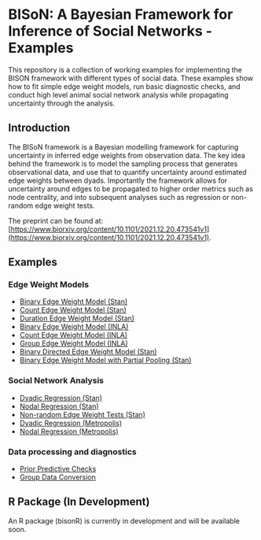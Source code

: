 # BISoN: A Bayesian Framework for Inference of Social Networks - Examples

This repository is a collection of working examples for implementing the BISON framework with different types of social data. These examples show how to fit simple edge weight models, run basic diagnostic checks, and conduct high level animal social network analysis while propagating uncertainty through the analysis.

## Introduction

The BISoN framework is a Bayesian modelling framework for capturing uncertainty in inferred edge weights from observation data. The key idea behind the framework is to model the sampling process that generates observational data, and use that to quantify uncertainty around estimated edge weights between dyads. Importantly the framework allows for uncertainty around edges to be propagated to higher order metrics such as node centrality, and into subsequent analyses such as regression or non-random edge weight tests.

The preprint can be found at: [https://www.biorxiv.org/content/10.1101/2021.12.20.473541v1](https://www.biorxiv.org/content/10.1101/2021.12.20.473541v1).

## Examples

### Edge Weight Models
* [Binary Edge Weight Model (Stan)](examples/ewm_binary.md)
* [Count Edge Weight Model (Stan)](examples/ewm_count.md)
* [Duration Edge Weight Model (Stan)](examples/ewm_duration.md)
* [Binary Edge Weight Model (INLA)](examples/ewm_binary_inla.md)
* [Count Edge Weight Model (INLA)]()
* [Group Edge Weight Model (INLA)]()
* [Binary Directed Edge Weight Model (Stan)]()
* [Binary Edge Weight Model with Partial Pooling (Stan)]()


### Social Network Analysis
* [Dyadic Regression (Stan)](examples/dyadic_regression_stan.md)
* [Nodal Regression (Stan)](examples/nodal_regression_stan.md)
* [Non-random Edge Weight Tests (Stan)]()
* [Dyadic Regression (Metropolis)](examples/dyadic_regression_metropolis.md)
* [Nodal Regression (Metropolis)]()

### Data processing and diagnostics
* [Prior Predictive Checks]()
* [Group Data Conversion](examples/convert_gbi.md)

## R Package (In Development)

An R package (bisonR) is currently in development and will be available soon.
